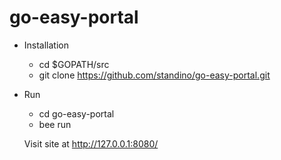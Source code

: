 go-easy-portal
==============

* Installation

  - cd $GOPATH/src
  - git clone https://github.com/standino/go-easy-portal.git


* Run

  - cd go-easy-portal
  - bee run

  Visit site at http://127.0.0.1:8080/
